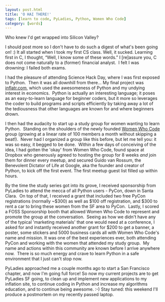 ```yaml
---
layout: post.html
title: 'O HAI THERE!'
tags: [learn to code, PyLadies, Python, Women Who Code]
category: [words]
---
```


Who knew I'd get wrapped into Silicon Valley?

I should post more so I don't have to do such a digest of what's been going on! :) It all started when I took my first CS class. Well, it sucked. Learning first in C, I thought, “Well, I know some of these words.” I [re]assure you, C does not come naturally to a (former) financial analyst.  I felt
I was drowning: I failed both exams.

I had the pleasure of attending Science Hack Day, where I was first exposed to Python.  Then it was all downhill from there... My final project was [inflatr.com][inflatr], which used the awesomeness of Python and my undying interest in economics.  Python is actually an interesting language; it poses as an easy-to-learn language for beginner coders, but it more so leverages the coder to build programs and scripts efficiently by taking away a lot of the tediousness that other languages are known for and where beginners drown.

I then had the audacity to start up a study group for women wanting to learn Python.  Standing on the shoulders of the newly founded [Women Who Code][Women Who Code] group (growing at a linear rate of 100 members a month without skipping a beat!).  Never had I organized a group like this before, but let me tell you: it was so easy, it begged to be done.  Within a few days of conceiving of the idea, I had gotten the 'okay' from Women Who Code, found space at Dropbox who generously agreed to hosting the group for 8 weeks *and* join them for dinner every meetup, and secured Guido van Rossum, the Benevolent Dictator of Life at Google, aka the founder and creator of Python, to kick off the first event. The first meetup guest list filled up within hours.

By the time the study series got into its grove, I received sponsorship from PyLadies to attend the mecca of all Python users - PyCon, down in Santa Clara.  On top of that, I received a grant that included two free PyCon registrations (normally \~$300) as well as $100 off registration, and $300 to rent a car to bring these women from the SF area to PyCon.  Lastly, I scored a FOSS Sponsorship booth that allowed Women Who Code to represent and promote the group at the conversation.  Seeing as how we didn't have any of the typical 'marketing materials' that one would need at a conference, I asked for and instantly received another grant for $200 to get a banner, a poster, some stickers and 5000 business cards all with Women Who Code's name and mission. It was one of the best experiences ever, both attending PyCon and working with the women that attended my study group.  My name and actions within this community are known before I arrive anywhere now.  There is so much energy and crave to learn Python in a safe environment that I just can't stop now.

PyLadies approached me a couple months ago to start a San Francisco chapter, and now I'm going full force! So now my current projects are to get PyLadies SF going, to clean up and implement new applications to my inflation site, to continue coding in Python and increase my algorithms education, and to continue being awesome. :-) Stay tuned: this weekend I'll produce a postmortem on my recently passed laptop.

[inflatr]: http://inflatr.com "InflatR"
[Women Who Code]: http://www.meetup.com/women-who-code-sf "Women Who Code meetup"